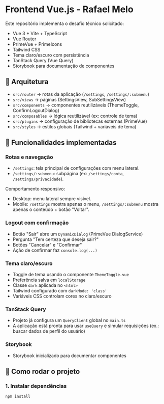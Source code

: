 # Frontend Vue.js - Rafael Melo

Este repositório implementa o desafio técnico solicitado:
- Vue 3 + Vite + TypeScript
- Vue Router
- PrimeVue + PrimeIcons
- Tailwind CSS
- Tema claro/escuro com persistência
- TanStack Query (Vue Query)
- Storybook para documentação de componentes

## 🧱 Arquitetura

- `src/router` → rotas da aplicação (`/settings`, `/settings/:submenu`)
- `src/views` → páginas (SettingsView, SubSettingsView)
- `src/components` → componentes reutilizáveis (ThemeToggle, ConfirmLogoutDialog)
- `src/composables` → lógica reutilizável (ex: controle de tema)
- `src/plugins` → configuração de bibliotecas externas (PrimeVue)
- `src/styles` → estilos globais (Tailwind + variáveis de tema)

## 📱 Funcionalidades implementadas

### Rotas e navegação
- `/settings`: tela principal de configurações com menu lateral.
- `/settings/:submenu`: subpágina (ex: `/settings/conta`, `/settings/privacidade`).

Comportamento responsivo:
- Desktop: menu lateral sempre visível.
- Mobile: `/settings` mostra apenas o menu, `/settings/:submenu` mostra apenas o conteúdo + botão "Voltar".
  

### Logout com confirmação
- Botão "Sair" abre um `DynamicDialog` (PrimeVue DialogService)
- Pergunta "Tem certeza que deseja sair?"
- Botões "Cancelar" e "Confirmar"
- Ação de confirmar faz `console.log(...)`
  

### Tema claro/escuro
- Toggle de tema usando o componente `ThemeToggle.vue`
- Preferência salva em `localStorage`
- Classe `dark` aplicada no `<html>`
- Tailwind configurado com `darkMode: 'class'`
- Variáveis CSS controlam cores no claro/escuro


### TanStack Query
- Projeto já configura um `QueryClient` global no `main.ts`
- A aplicação está pronta para usar `useQuery` e simular requisições
  (ex.: buscar dados de perfil do usuário)



### Storybook
- Storybook inicializado para documentar componentes

## 🚀 Como rodar o projeto

### 1. Instalar dependências
```bash
npm install
